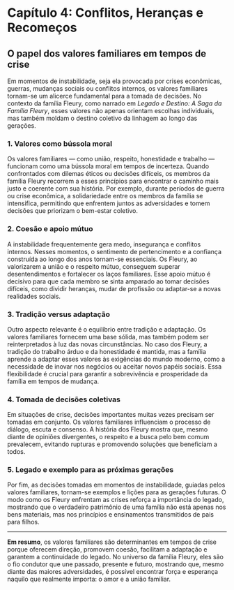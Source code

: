 # Capítulo 4: Conflitos, Heranças e Recomeços

## O papel dos valores familiares em tempos de crise

Em momentos de instabilidade, seja ela provocada por crises econômicas, guerras, mudanças sociais ou conflitos internos, os valores familiares tornam-se um alicerce fundamental para a tomada de decisões. No contexto da família Fleury, como narrado em *Legado e Destino: A Saga da Família Fleury*, esses valores não apenas orientam escolhas individuais, mas também moldam o destino coletivo da linhagem ao longo das gerações.

### 1. **Valores como bússola moral**

Os valores familiares — como união, respeito, honestidade e trabalho — funcionam como uma bússola moral em tempos de incerteza. Quando confrontados com dilemas éticos ou decisões difíceis, os membros da família Fleury recorrem a esses princípios para encontrar o caminho mais justo e coerente com sua história. Por exemplo, durante períodos de guerra ou crise econômica, a solidariedade entre os membros da família se intensifica, permitindo que enfrentem juntos as adversidades e tomem decisões que priorizam o bem-estar coletivo.

### 2. **Coesão e apoio mútuo**

A instabilidade frequentemente gera medo, insegurança e conflitos internos. Nesses momentos, o sentimento de pertencimento e a confiança construída ao longo dos anos tornam-se essenciais. Os Fleury, ao valorizarem a união e o respeito mútuo, conseguem superar desentendimentos e fortalecer os laços familiares. Esse apoio mútuo é decisivo para que cada membro se sinta amparado ao tomar decisões difíceis, como dividir heranças, mudar de profissão ou adaptar-se a novas realidades sociais.

### 3. **Tradição versus adaptação**

Outro aspecto relevante é o equilíbrio entre tradição e adaptação. Os valores familiares fornecem uma base sólida, mas também podem ser reinterpretados à luz das novas circunstâncias. No caso dos Fleury, a tradição do trabalho árduo e da honestidade é mantida, mas a família aprende a adaptar esses valores às exigências do mundo moderno, como a necessidade de inovar nos negócios ou aceitar novos papéis sociais. Essa flexibilidade é crucial para garantir a sobrevivência e prosperidade da família em tempos de mudança.

### 4. **Tomada de decisões coletivas**

Em situações de crise, decisões importantes muitas vezes precisam ser tomadas em conjunto. Os valores familiares influenciam o processo de diálogo, escuta e consenso. A história dos Fleury mostra que, mesmo diante de opiniões divergentes, o respeito e a busca pelo bem comum prevalecem, evitando rupturas e promovendo soluções que beneficiam a todos.

### 5. **Legado e exemplo para as próximas gerações**

Por fim, as decisões tomadas em momentos de instabilidade, guiadas pelos valores familiares, tornam-se exemplos e lições para as gerações futuras. O modo como os Fleury enfrentam as crises reforça a importância do legado, mostrando que o verdadeiro patrimônio de uma família não está apenas nos bens materiais, mas nos princípios e ensinamentos transmitidos de pais para filhos.

---

**Em resumo**, os valores familiares são determinantes em tempos de crise porque oferecem direção, promovem coesão, facilitam a adaptação e garantem a continuidade do legado. No universo da família Fleury, eles são o fio condutor que une passado, presente e futuro, mostrando que, mesmo diante das maiores adversidades, é possível encontrar força e esperança naquilo que realmente importa: o amor e a união familiar.